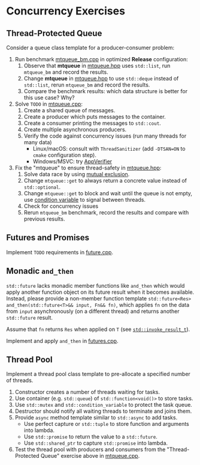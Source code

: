 # Concurrency Exercises

## Thread-Protected Queue

Consider a queue class template for a producer-consumer problem:

1. Run benchmark [mtqueue_bm.cpp](tests/mtqueue_bm.cpp) in optimized **Release** configuration:
   1. Observe that **mtqueue** in [mtqueue.hpp](include/mtqueue.hpp) uses `std::list`, run `mtqueue_bm` and record the results. 
   2. Change **mtqueue** in [mtqueue.hpp](include/mtqueue.hpp) to use `std::deque` instead of `std::list`, rerun `mtqueue_bm` and record the results.
   3. Compare the benchmark results: which data structure is better for this use case? Why?
2. Solve `TODO` in [mtqueue.cpp](src/mtqueue.cpp):
   1. Create a shared queue of messages. 
   2. Create a producer which puts messages to the container.
   3. Create a consumer printing the messages to `std::cout`.
   4. Create multiple asynchronous producers.
   5. Verify the code against concurrency issues (run many threads for many data)
      - Linux/macOS: consult with `ThreadSanitizer` (add `-DTSAN=ON` to `cmake` configuration step).
      - Windows/MSVC: try [AppVerifier](https://learn.microsoft.com/en-us/windows-hardware/drivers/devtest/application-verifier)
6. Fix the "mtqueue" to ensure thread-safety in [mtqueue.hpp](include/mtqueue.hpp):
   1. Solve data race by using [mutual exclusion](https://en.cppreference.com/w/cpp/thread/mutex).
   2. Change `mtqueue::get` to always return a concrete value instead of `std::optional`. 
   3. Change `mtqueue::get` to block and wait until the queue is not empty, use [condition variable](https://en.cppreference.com/w/cpp/thread/condition_variable) to signal between threads.
   4. Check for concurrency issues 
   5. Rerun `mtqueue_bm` benchmark, record the results and compare with previous results.


## Futures and Promises

Implement `TODO` requirements in [future.cpp](src/futures.cpp).

## Monadic `and_then`

`std::future` lacks monadic member functions like `and_then` which would apply another function object on its future result when it becomes available. Instead, please provide a non-member function template `std::future<Res> and_then(std::future<T>&& input, Fn&& fn)`, which applies `fn` on the data from `input` asynchronously (on a different thread) and returns another `std::future` result.

Assume that `fn` returns `Res` when applied on `T` (see [`std::invoke_result_t`](https://en.cppreference.com/w/cpp/types/result_of)).

Implement and apply `and_then` in [futures.cpp](src/futures.cpp).

## Thread Pool

Implement a thread pool class template to pre-allocate a specified number of threads.

1. Constructor creates a number of threads waiting for tasks.
2. Use container (e.g. `std::queue`) of `std::function<void()>` to store tasks.
3. Use `std::mutex` and `std::condition_variable` to protect the task queue.
4. Destructor should notify all waiting threads to terminate and joins them.
5. Provide `async` method template similar to `std::async` to add tasks.
   - Use perfect capture or `std::tuple` to store function and arguments into lambda.
   - Use `std::promise` to return the value to a `std::future`.
   - Use `std::shared_ptr` to capture `std::promise` into lambda.
6. Test the thread pool with producers and consumers from the "Thread-Protected Queue" exercise above in [mtqueue.cpp](src/mtqueue.cpp).

